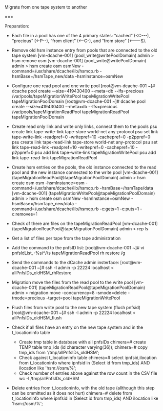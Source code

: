 Migrate from one tape system to another

===

Preparation:

 * Each file in a pool has one of the 4 primary states: “cached” (<C---), “precious” (<-P--), “from client” (<--C-), and “from store” (<---S).

 * Remove old hsm instance entry from pools that are connected to the old tape system
    [vm-dcache-001] (pool_write@writePoolDomain) admin > hsm remove osm
    [vm-dcache-001] (pool_write@writePoolDomain) admin > hsm create osm osmNew -command=/usr/share/dcache/lib/hsmcp.rb -hsmBase=/hsmTape_new/data -hsmInstance=osmNew

* Configure one read pool and one write pool
    [root@vm-dcache-001 ~]# dcache pool create --size=419430400  --meta=db --lfs=precious /var/pools/tapeMigrationWritePool tapeMigrationWritePool tapeMigrationPoolDomain
    [root@vm-dcache-001 ~]# dcache pool create --size=419430400  --meta=db --lfs=precious /var/pools/tapeMigrationReadPool tapeMigrationReadPool tapeMigrationPoolDomain

* Create read only link and write only links, connect them to the pools
    psu create link tape-write-link tape-store world-net any-protocol
    psu set link tape-write-link -readpref=0 -writepref=10 -cachepref=0 -p2ppref=0
    psu create link tape-read-link tape-store world-net any-protocol
    psu set link tape-read-link -readpref=10 -writepref=0 -cachepref=10 -p2ppref=0
    psu add link tape-write-link tapeMigrationWritePool
    psu add link tape-read-link tapeMigrationReadPool

 * Create hsm entries on the pools, the old instance connected to the read pool and the new instance connected to the write pool
    [vm-dcache-001] (tapeMigrationReadPool@tapeMigrationPoolDomain) admin > hsm create osm osm -hsmInstance=osm -command=/usr/share/dcache/lib/hsmcp.rb -hsmBase=/hsmTape/data
    [vm-dcache-001] (tapeMigrationWritePool@tapeMigrationPoolDomain) admin > hsm create osm osmNew -hsmInstance=osmNew -hsmBase=/hsmTape_new/data -command=/usr/share/dcache/lib/hsmcp.rb -c:gets=1 -c:puts=1 -c:removes=1

 * Check of there are files on the tapeMigrationReadPool
    [vm-dcache-001] (tapeMigrationReadPool@tapeMigrationPoolDomain) admin > rep ls

 * Get a list of files per tape from the tape administration

 * Add the command to the pnfsID list:
    [root@vm-dcache-001 ~]# vi pnfsIdList, :%s/^/\\s tapeMigrationReadPool rh restore /g 

 * Send the commands to the dCache admin insterface:
    [root@vm-dcache-001 ~]# ssh -l admin -p 22224 localhost < allPnfsIDs_oldHSM_rhRestore
 
 * Migration move the files from the read pool to the write pool
    [vm-dcache-001] (tapeMigrationReadPool@tapeMigrationPoolDomain) admin > migration move -concurrency=8 -smode=delete -tmode=precious -target=pool tapeMigrationWritePool

 * Flush files from write pool to the new tape system (flush pnfsid)
    [root@vm-dcache-001 ~]# ssh -l admin -p 22224 localhost < allPnfsIDs_oldHSM_flush

 * Check if all files have an entry on the new tape system and in the t_locationinfo table
   * Create tmp table in database with all pnfsIDs
       chimera=# create TEMP table tmp_ids (id character varying(36));
       chimera=# copy tmp_ids from '/tmp/allPnfsIDs_oldHSM';
   * Check against t_locationinfo table
       chimera=# select ipnfsid,ilocation from t_locationinfo where ipnfsid in (Select id from tmp_ids) AND ilocation like 'hsm://osm/%';
   * Check number of entries above against the row count in the CSV file
       wc -l /tmp/allPnfsIDs_oldHSM

 * Delete entries from t_locationinfo, with the old tape (allthough this step can be ommitted as it does not hurt)
    chimera=# delete from t_locationinfo where ipnfsid in (Select id from tmp_ids) AND ilocation like 'hsm://osm/%'; 
